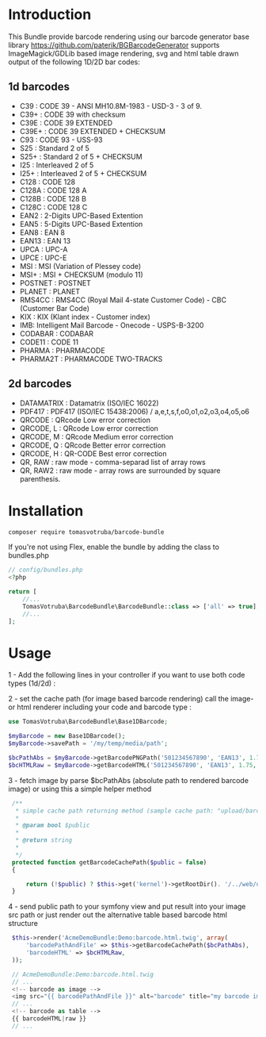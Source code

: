 Introduction
============

This Bundle provide barcode rendering using our barcode generator base library https://github.com/paterik/BGBarcodeGenerator
supports ImageMagick/GDLib based image rendering, svg and html table drawn output of the following 1D/2D bar codes:

1d barcodes
-----------
* C39 : CODE 39 - ANSI MH10.8M-1983 - USD-3 - 3 of 9.
* C39+ : CODE 39 with checksum
* C39E : CODE 39 EXTENDED
* C39E+ : CODE 39 EXTENDED + CHECKSUM
* C93 : CODE 93 - USS-93
* S25 : Standard 2 of 5
* S25+ : Standard 2 of 5 + CHECKSUM
* I25 : Interleaved 2 of 5
* I25+ : Interleaved 2 of 5 + CHECKSUM
* C128 : CODE 128
* C128A : CODE 128 A
* C128B : CODE 128 B
* C128C : CODE 128 C
* EAN2 : 2-Digits UPC-Based Extention
* EAN5 : 5-Digits UPC-Based Extention
* EAN8 : EAN 8
* EAN13 : EAN 13
* UPCA : UPC-A
* UPCE : UPC-E
* MSI : MSI (Variation of Plessey code)
* MSI+ : MSI + CHECKSUM (modulo 11)
* POSTNET : POSTNET
* PLANET : PLANET
* RMS4CC : RMS4CC (Royal Mail 4-state Customer Code) - CBC (Customer Bar Code)
* KIX : KIX (Klant index - Customer index)
* IMB: Intelligent Mail Barcode - Onecode - USPS-B-3200
* CODABAR : CODABAR
* CODE11 : CODE 11
* PHARMA : PHARMACODE
* PHARMA2T : PHARMACODE TWO-TRACKS

2d barcodes
-----------
* DATAMATRIX : Datamatrix (ISO/IEC 16022)
* PDF417 : PDF417 (ISO/IEC 15438:2006) / a,e,t,s,f,o0,o1,o2,o3,o4,o5,o6
* QRCODE : QRcode Low error correction
* QRCODE, L : QRcode Low error correction
* QRCODE, M : QRcode Medium error correction
* QRCODE, Q : QRcode Better error correction
* QRCODE, H : QR-CODE Best error correction
* QR, RAW : raw mode - comma-separad list of array rows
* QR, RAW2 : raw mode - array rows are surrounded by square parenthesis.


Installation
============

```bash
composer require tomasvotruba/barcode-bundle
```
If you're not using Flex, enable the bundle by adding the class to bundles.php
```php
// config/bundles.php
<?php

return [
    //...
    TomasVotruba\BarcodeBundle\BarcodeBundle::class => ['all' => true],
    //...
];
```

Usage
=====

1 - Add the following lines in your controller if you want to use both code types (1d/2d) :

2 - set the cache path (for image based barcode rendering) call the image- or html renderer including your code and barcode type :

```php
use TomasVotruba\BarcodeBundle\Base1DBarcode;

$myBarcode = new Base1DBarcode();
$myBarcode->savePath = '/my/temp/media/path';

$bcPathAbs = $myBarcode->getBarcodePNGPath('501234567890', 'EAN13', 1.75, 45);
$bcHTMLRaw = $myBarcode->getBarcodeHTML('501234567890', 'EAN13', 1.75, 45);
```

3 - fetch image by parse $bcPathAbs (absolute path to rendered barcode image) or using this a simple helper method

```php
 /**
  * simple cache path returning method (sample cache path: "upload/barcode/cache" )
  *
  * @param bool $public
  *
  * @return string
  *
  */
 protected function getBarcodeCachePath($public = false)
 {

     return (!$public) ? $this->get('kernel')->getRootDir(). '/../web/upload/barcode/cache' : '/upload/barcode/cache';
 }
```

 4 - send public path to your symfony view and put result into your image src path or just render out the alternative table based barcode html structure

```php
 $this->render('AcmeDemoBundle:Demo:barcode.html.twig', array(
     'barcodePathAndFile' => $this->getBarcodeCachePath($bcPathAbs),
     'barcodeHTML' => $bcHTMLRaw,
 ));

 // AcmeDemoBundle:Demo:barcode.html.twig
 // ...
 <!-- barcode as image -->
 <img src="{{ barcodePathAndFile }}" alt="barcode" title="my barcode image">
 // ...
 <!-- barcode as table -->
 {{ barcodeHTML|raw }}
 // ...

```
